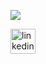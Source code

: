 ![](https://drive.google.com/uc?export=view&id=1ALczgpvQC8dPBLLerZnbTN3bYMvHqv-_)

[<img src='https://cdn.jsdelivr.net/npm/simple-icons@3.0.1/icons/linkedin.svg' alt='linkedin' height='40'>](https://www.linkedin.com/in/marioalugo/)




